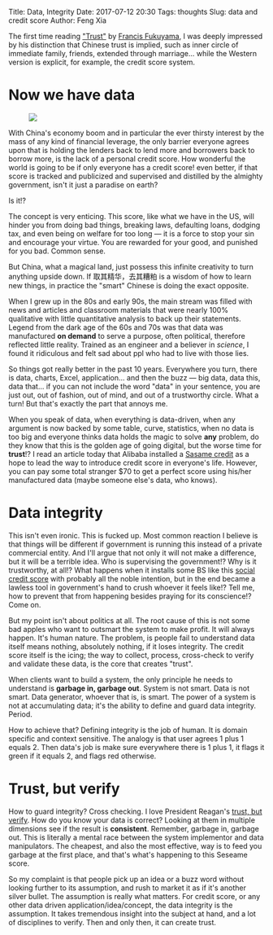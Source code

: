 Title: Data, Integrity 
Date: 2017-07-12 20:30
Tags: thoughts
Slug: data and credit score
Author: Feng Xia

The first time reading ["Trust"][1] by [Francis Fukuyama][2], I was
deeply impressed by his distinction that Chinese trust is implied,
such as inner circle of immediate family, friends, extended through
marriage... while the Western version is explicit, for example, the
credit score system.

[1]: https://www.amazon.com/Trust-Social-Virtues-Creation-Prosperity/dp/0684825252
[2]: https://en.wikipedia.org/wiki/Francis_Fukuyama

# Now we have data

<figure class="col l8 m12 s12 center">
  <img src="{{SITEURL}}/images/data%20and%20love.png"/>
</figure>

With China's economy boom and in particular the ever thirsty
interest by the mass of any kind of financial leverage, the only
barrier everyone agrees upon that is holding the lenders back to lend
more and borrowers back to borrow more, is the lack of a personal credit
score. <span class="myhighlight">How wonderful the world is going to
be if only everyone has a credit score!</span> even better, if that
score is tracked and publicized and supervised and distilled by the
almighty government, isn't it just a paradise on earth?

Is it!?

The concept is very enticing. This score, like what we have in the US,
will hinder you from doing bad things, breaking laws, defaulting
loans, dodging tax, and even being on welfare for too long &mdash; it
is a force to stop your sin and encourage your virtue. You are
rewarded for your good, and punished for you bad. Common sense.

But China, what a magical land, just possess this infinite creativity to
turn anything upside down. If 取其精华，去其糟粕
is a wisdom of how to learn new things, in practice the "smart"
Chinese is doing the exact opposite. 

When I grew up in the 80s and early 90s, the main stream was filled
with news and articles and classroom materials that were nearly 100%
qualitative with little quantitative analysis to back up
their statements. Legend from the dark age of the 60s and 70s was that
data was manufactured **on demand** to serve a purpose, often
political, therefore reflected little reality. Trained as an engineer
and a believer in _science_, I found it ridiculous and felt sad about
ppl who had to live with those lies.

So things got really better in the past 10 years. Everywhere you turn,
there is data, charts, Excel, application... and then the buzz &mdash;
big data, data this, data that... if you can not include the word "data"
in your sentence, you are just out, out of fashion, out of mind, and
out of a trustworthy circle. What a turn! But that's exactly the part
that annoys me.

When you speak of data, when everything is data-driven, when any
argument is now backed by some table, curve, statistics, when no data
is too big and everyone thinks data holds the magic to solve **any**
problem, do they know that this is the golden age of going digital,
but the worse time for **trust**!? I read an article today that
Alibaba installed a [Sasame credit][3] as a hope to lead the way to
introduce credit score in everyone's life. However, you can pay some
total stranger $70 to get a perfect score using his/her manufactured
data (maybe someone else's data, who knows). 

[3]: https://en.wikipedia.org/wiki/Sesame_Credit

# Data integrity

This isn't even ironic. This is fucked up. Most common reaction I
believe is that things will be different if government is running this
instead of a private commercial entity. And I'll argue that not only
it will not make a difference, but it will be a terrible idea. Who is
supervising the government!? Why is it trustworthy, at all!? What
happens when it installs some BS like this [social credit score][4]
with probably all the noble intention, but in the end became a lawless
tool in government's hand to crush whoever it feels like!? Tell me,
how to prevent that from happening besides praying for its
conscience!? Come on.

[4]: https://www.wsj.com/articles/chinas-new-tool-for-social-control-a-credit-rating-for-everything-1480351590

But my point isn't about politics at all. The root cause of this is
not some bad apples who want to outsmart the system to make profit. It
will always happen. It's human nature. The problem, is <span
class="myhighlgiht">people fail to understand data itself means
nothing, absolutely nothing, if it loses integrity</span>. The credit
score itself is the icing; the way to collect, process, cross-check to
verify and validate these data, is the core that creates "trust".

When clients want to build a system, the only principle he needs to
understand is **garbage in, garbage out**. System is not smart. Data
is not smart. Data generator, whoever that is, is smart. The power of a
system is not at accumulating data; it's the ability to <span
class="myhighlight">define and guard</span> data integrity. Period.

How to achieve that? Defining integrity is the job of human. It is
domain specific and context sensitive. The analogy is that user agrees
1 plus 1 equals 2. Then data's job is make sure everywhere there is 1
plus 1, it flags it green if it equals 2, and flags red otherwise. 

# Trust, but verify

How to guard integrity? Cross checking. I love President Reagan's
[trust, but verify][5]. How do you know your data is correct? Looking
at them in multiple dimensions see if the result is
**consistent**. Remember, garbage in, garbage out. This is literally a
mental race between the system implementor and data manipulators. The
cheapest, and also the most effective, way is to feed you garbage at
the first place, and that's what's happening to this Seseame score.

[5]: https://en.wikipedia.org/wiki/Trust,_but_verify

So my complaint is that people pick up an idea or a buzz word without
looking further to its assumption, and rush to market it as if it's
another silver bullet. The assumption is really what matters. For
credit score, or any other data driven application/idea/concept, the
data integrity is the assumption. It takes tremendous insight into the
subject at hand, and a lot of disciplines to verify. Then and only
then, it can create trust.
